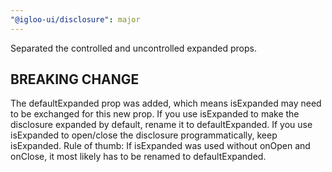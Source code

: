 ```yaml
---
"@igloo-ui/disclosure": major
---
```


Separated the controlled and uncontrolled expanded props.

  ## BREAKING CHANGE

  The defaultExpanded prop was added, which means isExpanded may need to be exchanged for this new prop.
  If you use isExpanded to make the disclosure expanded by default, rename it to defaultExpanded. 
  If you use isExpanded to open/close the disclosure programmatically, keep isExpanded. 
  Rule of thumb: If isExpanded was used without onOpen and onClose, it most likely has to be renamed to defaultExpanded.